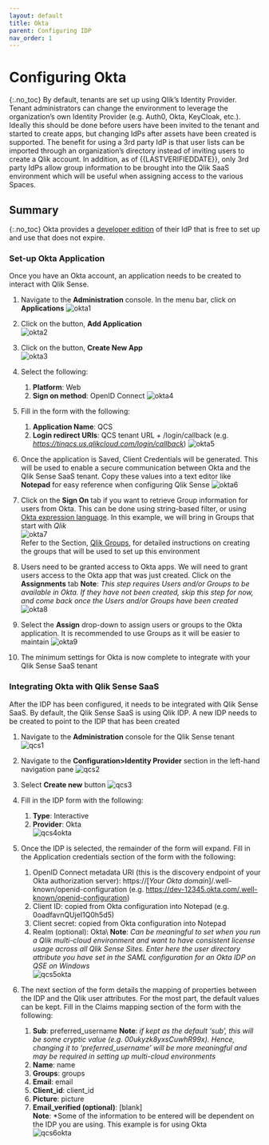 ```yaml
---
layout: default
title: Okta
parent: Configuring IDP
nav_order: 1
---
```

<!--#
LASTVERIFIEDDATE=11/01/2020
$-->

# Configuring Okta
{:.no_toc}
By default, tenants are set up using Qlik’s Identity Provider.  Tenant administrators can change the environment to leverage the organization’s own Identity Provider (e.g. Auth0, Okta, KeyCloak, etc.).  Ideally this should be done before users have been invited to the tenant and started to create apps, but changing IdPs after assets have been created is supported.
The benefit for using a 3rd party IdP is that user lists can be imported through an organization’s directory instead of inviting users to create a Qlik account.  In addition, as of {{LASTVERIFIEDDATE}}, only 3rd party IdPs allow group information to be brought into the Qlik SaaS environment which will be useful when assigning access to the various Spaces.

## Summary
{:.no_toc}
Okta provides a [developer edition](https://developer.okta.com/signup/) of their IdP that is free to set up and use that does not expire.  

### Set-up Okta Application
Once you have an Okta account, an application needs to be created to interact with Qlik Sense.

1.  Navigate to the **Administration** console.  In the menu bar, click on **Applications**
![okta1](images/okta1.png)

2.  Click on the button, **Add Application**\
![okta2](images/okta2.png)

3.	Click on the button, **Create New App**\
![okta3](images/okta3.png)

4.	Select the following:
    1. **Platform**: Web
    2. **Sign on method**: OpenID Connect
    ![okta4](images/okta4.png)

5.	Fill in the form with the following:
    1. **Application Name**: QCS
    2. **Login redirect URIs**: QCS tenant URL + /login/callback (e.g. *https://tinqcs.us.qlikcloud.com/login/callback*)
    ![okta5](images/okta5.png)

6.  Once the application is Saved, Client Credentials will be generated.  This will be used to enable a secure communication between Okta and the Qlik Sense SaaS tenant.  Copy these values into a text editor like **Notepad** for easy reference when configuring Qlik Sense
![okta6](images/okta6.png)

7.  Click on the **Sign On** tab if you want to retrieve Group information for users from Okta.  This can be done using string-based filter, or using [Okta expression language](https://developer.okta.com/docs/reference/okta-expression-language/).  In this example, we will bring in Groups that start with *Qlik*\
![okta7](images/okta7.png)\
Refer to the Section, [Qlik Groups](../sample_data/groups.md), for detailed instructions on creating the groups that will be used to set up this environment

8.	Users need to be granted access to Okta apps.  We will need to grant users access to the Okta app that was just created.  Click on the **Assignments** tab
**Note**: *This step requires Users and/or Groups to be available in Okta. If they have not been created, skip this step for now, and come back once the Users and/or Groups have been created*
![okta8](images/okta8.png)

9.	Select the **Assign** drop-down to assign users or groups to the Okta application.  It is recommended to use Groups as it will be easier to maintain
![okta9](images/okta9.png)

10.	The minimum settings for Okta is now complete to integrate with your Qlik Sense SaaS tenant

### Integrating Okta with Qlik Sense SaaS
After the IDP has been configured, it needs to be integrated with Qlik Sense SaaS.  By default, the Qlik Sense SaaS is using Qlik IDP.  A new IDP needs to be created to point to the IDP that has been created

1.  Navigate to the **Administration** console for the Qlik Sense tenant\
![qcs1](images/qcs1.png)

2.	Navigate to the **Configuration>Identity Provider** section in the left-hand navigation pane
![qcs2](images/qcs2.png)

3.	Select **Create new** button
![qcs3](images/qcs3.png)

4.	Fill in the IDP form with the following:
    1.  **Type**: Interactive
    2.	**Provider**: Okta\
    ![qcs4okta](images/qcs4okta.png)

5.	Once the IDP is selected, the remainder of the form will expand.  Fill in the Application credentials section of the form with the following:
    1.	OpenID Connect metadata URI (this is the discovery endpoint of your Okta authorization server): https://[*Your Okta domain*]/.well-known/openid-configuration (e.g. https://dev-12345.okta.com/.well-known/openid-configuration)
    2.  Client ID: copied from Okta configuration into Notepad (e.g. 0oadfavnQUjeI1Q0h5d5)
    3.  Client secret: copied from Okta configuration into Notepad
    4.	Realm (optional): Okta\ 
    **Note**: *Can be meaningful to set when you run a Qlik multi-cloud environment and want to have consistent license usage across all Qlik Sense Sites.  Enter here the user directory attribute you have set in the SAML configuration for an Okta IDP on QSE on Windows*\
    ![qcs5okta](images/qcs5okta.png)

6.	The next section of the form details the mapping of properties between the IDP and the Qlik user attributes.  For the most part, the default values can be kept.  Fill in the Claims mapping section of the form with the following:
    1.  **Sub**: preferred_username
    **Note**: *if kept as the default ‘sub’, this will be some cryptic value (e.g. 00ukyzk8yxsCuwhR99x).  Hence, changing it to ‘preferred_username’ will be more meaningful and may be required in setting up multi-cloud environments*
    2.	**Name**: name
    3.	**Groups**: groups
    4.	**Email**: email
    5.	**Client_id**: client_id
    6.	**Picture**: picture
    7.	**Email_verified (optional)**: [blank]\
    **Note**: *Some of the information to be entered will be dependent on the IDP you are using. This example is for using Okta\
    ![qcs6okta](images/qcs6okta.png)

